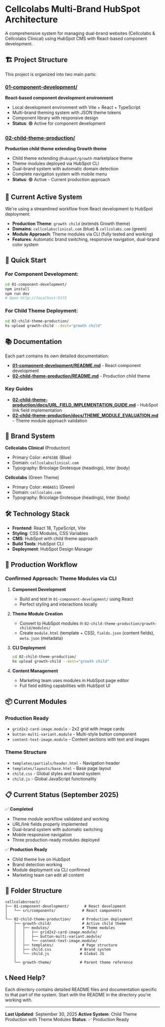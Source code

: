 # Cellcolabs Multi-Brand HubSpot Architecture

A comprehensive system for managing dual-brand websites (Cellcolabs & Cellcolabs Clinical) using HubSpot CMS with React-based component development.

## 🏗️ Project Structure

This project is organized into two main parts:

### **[01-component-development/](./01-component-development/)**
**React-based component development environment**
- Local development environment with Vite + React + TypeScript
- Multi-brand theming system with JSON theme tokens
- Component library with responsive design
- **Status**: 🟢 Active for component development

### **[02-child-theme-production/](./02-child-theme-production/)**
**Production child theme extending Growth theme**
- Child theme extending `@hubspot/growth` marketplace theme
- Theme modules deployed via HubSpot CLI
- Dual-brand system with automatic domain detection
- Complete navigation system with mobile menu
- **Status**: 🟢 Active - Current production approach

## 🎯 Current Active System

We're using a streamlined workflow from React development to HubSpot deployment:

- **Production Theme**: `growth child` (extends Growth theme)
- **Domains**: `cellcolabsclinical.com` (blue) & `cellcolabs.com` (green)
- **Module Approach**: Theme modules via CLI (fully tested and working)
- **Features**: Automatic brand switching, responsive navigation, dual-brand color system

## 🚀 Quick Start

### For Component Development:
```bash
cd 01-component-development/
npm install
npm run dev
# Open http://localhost:5173
```

### For Child Theme Deployment:
```bash
cd 02-child-theme-production/
hs upload growth-child --dest="growth child"
```

## 📚 Documentation

Each part contains its own detailed documentation:

- **[01-component-development/README.md](./01-component-development/README.md)** - React component development
- **[02-child-theme-production/README.md](./02-child-theme-production/README.md)** - Production child theme

### **Key Guides**
- **[02-child-theme-production/docs/URL_FIELD_IMPLEMENTATION_GUIDE.md](./02-child-theme-production/docs/URL_FIELD_IMPLEMENTATION_GUIDE.md)** - HubSpot link field implementation
- **[02-child-theme-production/docs/THEME_MODULE_EVALUATION.md](./02-child-theme-production/docs/THEME_MODULE_EVALUATION.md)** - Theme module approach validation

## 🎨 Brand System

**Cellcolabs Clinical** (Production)
- Primary Color: `#4F65BE` (Blue)
- Domain: `cellcolabsclinical.com`
- Typography: Bricolage Grotesque (headings), Inter (body)

**Cellcolabs** (Green Theme)
- Primary Color: `#00A651` (Green)
- Domain: `cellcolabs.com`
- Typography: Bricolage Grotesque (headings), Inter (body)

## 🛠️ Technology Stack

- **Frontend**: React 18, TypeScript, Vite
- **Styling**: CSS Modules, CSS Variables
- **CMS**: HubSpot with child theme approach
- **Build Tools**: HubSpot CLI
- **Deployment**: HubSpot Design Manager

## 🔄 Production Workflow

### **Confirmed Approach: Theme Modules via CLI**

1. **Component Development**
   - Build and test in `01-component-development/` using React
   - Perfect styling and interactions locally

2. **Theme Module Creation**
   - Convert to HubSpot modules in `02-child-theme-production/growth-child/modules/`
   - Create `module.html` (template + CSS), `fields.json` (content fields), `meta.json` (metadata)

3. **CLI Deployment**
   ```bash
   cd 02-child-theme-production/
   hs upload growth-child --dest="growth child"
   ```

4. **Content Management**
   - Marketing team uses modules in HubSpot page editor
   - Full field editing capabilities with HubSpot UI

## 📦 Current Modules

### **Production Ready**
- `grid2x2-card-image.module` - 2x2 grid with image cards
- `button-multi-variant.module` - Multi-style button component
- `content-text-image.module` - Content sections with text and images

### **Theme Structure**
- `templates/partials/header.html` - Navigation header
- `templates/layouts/base.html` - Base page layout
- `child.css` - Global styles and brand system
- `child.js` - Global JavaScript functionality

## 📋 Current Status (September 2025)

✅ **Completed**
- Theme module workflow validated and working
- URL/link fields properly implemented
- Dual-brand system with automatic switching
- Mobile responsive navigation
- Three production-ready modules deployed

✅ **Production Ready**
- Child theme live on HubSpot
- Brand detection working
- Module deployment via CLI confirmed
- Marketing team can edit all content

## 📁 Folder Structure

```
cellcolabsreact/
├── 01-component-development/       # React development
│   └── src/components/            # React components
│
└── 02-child-theme-production/     # Production deployment
    ├── growth-child/              # Active child theme
    │   ├── modules/               # Theme modules
    │   │   ├── grid2x2-card-image.module/
    │   │   ├── button-multi-variant.module/
    │   │   └── content-text-image.module/
    │   ├── templates/             # Page structure
    │   ├── child.css             # Brand system
    │   └── child.js              # Global JS
    │
    └── growth-theme/             # Parent theme reference
```

## 📞 Need Help?

Each directory contains detailed README files and documentation specific to that part of the system. Start with the README in the directory you're working with.

---

**Last Updated**: September 30, 2025
**Active System**: Child Theme Production with Theme Modules
**Status**: ✅ Production Ready